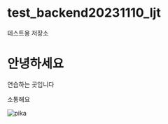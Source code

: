 # test_backend20231110_ljt
테스트용 저장소

<h1>안녕하세요</h1>

<p>연습하는 곳입니다</p>

<p>소통해요</p>

![pika](https://github.com/JoonTaek99/test_backend20231110_ljt/assets/90593455/17726ac0-6158-4a37-a178-8d5c4944941d)
